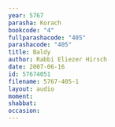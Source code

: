 ```yaml
---
year: 5767
parasha: Korach
bookcode: "4"
fullparashacode: "405"
parashacode: "405"
title: Baldy
author: Rabbi Eliezer Hirsch
date: 2007-06-16
id: 57674051
filename: 5767-405-1
layout: audio
moment: 
shabbat: 
occasion: 
---
```

